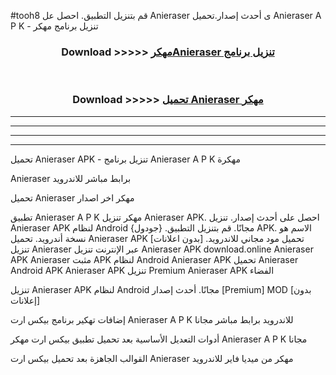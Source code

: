 #tooh8 قم بتنزيل التطبيق. احصل عل Anieraser  ى أحدث إصدار.تحميل Anieraser  A P K - تنزيل برنامج مهكر



<div align="center">
<h3>Download >>>>> <a href="https://ar-sites.web.app/?ar= Anieraser ">مهكرAnieraser  تنزيل برنامج</a></h3><br>

<h3>Download >>>>> <a href="https://ar-sites.web.app/?ar= Anieraser ">تحميل Anieraser  مهكر</a></h3>
</div>


----------------------------------------------------------

----------------------------------------------------------

----------------------------------------------------------

----------------------------------------------------------


تحميل Anieraser  APK - تنزيل برنامج Anieraser  A P K مهكرة

Anieraser  برابط مباشر للاندرويد

تحميل Anieraser  مهكر اخر اصدار

تطبيق Anieraser  A P K مهكر
تنزيل Anieraser  APK. احصل على أحدث إصدار.
تنزيل Anieraser  APK لنظام Android مجانًا.
قم بتنزيل التطبيق. {جودول} APK. الاسم هو نسخة أندرويد.
تحميل Anieraser  APK [بدون اعلانات]
تحميل مود مجاني للاندرويد.
تنزيل Anieraser  عبر الإنترنت
تنزيل Anieraser  APK
download.online Anieraser  APK
Anieraser  مثبت APK لنظام Android
Anieraser  APK
تحميل Anieraser  Android APK
Anieraser  APK تنزيل Premium
Anieraser  APK الفضاء

تنزيل Anieraser  APK لنظام Android مجانًا. أحدث إصدار [Premium] MOD [بدون إعلانات]

إضافات تهكير برنامج بيكس ارت Anieraser  A P K للاندرويد برابط مباشر مجانا

أدوات التعديل الأساسية بعد تحميل تطبيق بيكس ارت مهكر Anieraser  A P K مجانا

القوالب الجاهزة بعد تحميل بيكس ارت Anieraser  مهكر من ميديا فاير للاندرويد



